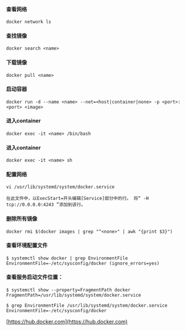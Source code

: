#### 查看网络

    docker network ls

#### 查找镜像

    docker search <name>

#### 下载镜像

    docker pull <name>

#### 启动容器

    docker run -d --name <name> --net=<host|container|none> -p <port>:<port> <image>

#### 进入container

    docker exec -it <name> /bin/bash

#### 进入container

    docker exec -it <name> sh

#### 配置网络

    vi /usr/lib/systemd/system/docker.service

    在此文件中，以ExecStart=开头编辑[Service]部分中的行。 将“ -H tcp://0.0.0.0:4243 ”添加到该行。


#### 删除所有<none>镜像

    docker rmi $(docker images | grep "^<none>" | awk "{print $3}")

#### 查看环境配置文件

    $ systemctl show docker | grep EnvironmentFile
    EnvironmentFile=-/etc/sysconfig/docker (ignore_errors=yes)

#### 查看服务启动文件位置：

    $ systemctl show --property=FragmentPath docker
    FragmentPath=/usr/lib/systemd/system/docker.service

    $ grep EnvironmentFile /usr/lib/systemd/system/docker.service
    EnvironmentFile=-/etc/sysconfig/docker

[https://hub.docker.com](https://hub.docker.com)